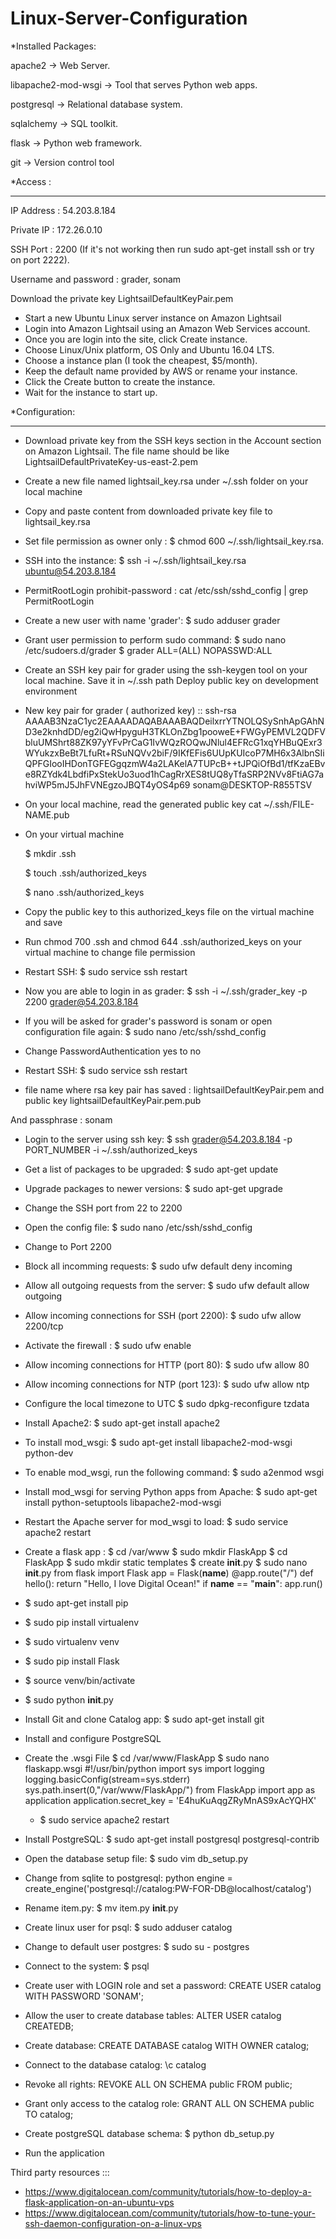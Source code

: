 # Linux-Server-Configuration

*Installed Packages:

apache2 -> Web Server.

libapache2-mod-wsgi -> Tool that serves Python web apps.

postgresql -> Relational database system.

sqlalchemy -> SQL toolkit.

flask -> Python web framework.

git -> Version control tool

 *Access :
 _________
 IP Address : 54.203.8.184

 Private IP : 172.26.0.10
 
 SSH Port : 2200
 (If it's not working then run sudo apt-get install ssh or try on port 2222).
 
 Username and password : grader, sonam
 
 Download the private key LightsailDefaultKeyPair.pem
 
 
 
 * Start a new Ubuntu Linux server instance on Amazon Lightsail
* Login into Amazon Lightsail using an Amazon Web Services account.
* Once you are login into the site, click Create instance.
* Choose Linux/Unix platform, OS Only and Ubuntu 16.04 LTS.
* Choose a instance plan (I took the cheapest, $5/month).
* Keep the default name provided by AWS or rename your instance.
* Click the Create button to create the instance.
* Wait for the instance to start up.

 *Configuration:
 ________________
 
 * Download private key from the SSH keys section in the Account section on Amazon Lightsail. The file name should be like LightsailDefaultPrivateKey-us-east-2.pem
 
 * Create a new file named lightsail_key.rsa under ~/.ssh folder on your local machine
 
 * Copy and paste content from downloaded private key file to lightsail_key.rsa
 
 * Set file permission as owner only : $ chmod 600 ~/.ssh/lightsail_key.rsa.
 
 * SSH into the instance: $ ssh -i ~/.ssh/lightsail_key.rsa ubuntu@54.203.8.184
  
* PermitRootLogin prohibit-password :  cat /etc/ssh/sshd_config | grep PermitRootLogin
 
 *  Create a new user with name 'grader':
  $ sudo adduser grader
  
* Grant user permission to perform sudo command:
  $ sudo nano /etc/sudoers.d/grader
  $ grader ALL=(ALL) NOPASSWD:ALL 

 
 * Create an SSH key pair for grader using the ssh-keygen tool on your local machine. Save it in ~/.ssh path
    Deploy public key on development environment
    
  * New key pair for grader ( authorized key) :: ssh-rsa AAAAB3NzaC1yc2EAAAADAQABAAABAQDeilxrrYTNOLQSySnhApGAhND3e2knhdDD/eg2iQwHpyguH3TKLOnZbg1pooweE+FWGyPEMVL2QDFVbluUMShrt88ZK97yYFvPrCaG1IvWQzROQwJNlul4EFRcG1xqYHBuQExr3WYukzxBeBt7LfuRt+RSuNQVv2biF/9IKfEFis6UUpKUIcoP7MH6x3AlbnSIiQPFGIooIHDonTGFEGgqzmW4a2LAKelA7TUPcB++tJPQiOfBd1/tfKzaEBve8RZYdk4LbdfiPxStekUo3uod1hCagRrXES8tUQ8yTfaSRP2NVv8FtiAG7ahviWP5mJ5JhFVNEgzoJBQT4yOS4p69 sonam@DESKTOP-R855TSV

 
    
 * On your local machine, read the generated public key cat ~/.ssh/FILE-NAME.pub
 
 * On your virtual machine
 
   $ mkdir .ssh
   
   $ touch .ssh/authorized_keys
   
   $ nano .ssh/authorized_keys
   
* Copy the public key to this authorized_keys file on the virtual machine and save

* Run chmod 700 .ssh and chmod 644 .ssh/authorized_keys on your virtual machine to change file permission

* Restart SSH: $ sudo service ssh restart

* Now you are able to login in as grader: $ ssh -i ~/.ssh/grader_key -p 2200 grader@54.203.8.184

* If you will be asked for grader's password is sonam or open configuration file again: $ sudo nano /etc/ssh/sshd_config

 * Change PasswordAuthentication yes to no
 
* Restart SSH: $ sudo service ssh restart
   
 *  file name where rsa key pair has saved : lightsailDefaultKeyPair.pem and public key lightsailDefaultKeyPair.pem.pub
   
   And passphrase : sonam

* Login to the server using ssh key:
  $ ssh grader@54.203.8.184 -p PORT_NUMBER -i ~/.ssh/authorized_keys
  
* Get a list of packages to be upgraded:
  $ sudo apt-get update
* Upgrade packages to newer versions:
  $ sudo apt-get upgrade
* Change the SSH port from 22 to 2200
* Open the config file:
  $ sudo nano /etc/ssh/sshd_config
* Change to Port 2200

* Block all incomming requests:
  $ sudo ufw default deny incoming
* Allow all outgoing requests from the server:
  $ sudo ufw default allow outgoing
* Allow incoming connections for SSH (port 2200):
  $ sudo ufw allow 2200/tcp
* Activate the firewall :
  $ sudo ufw enable  
* Allow incoming connections for HTTP (port 80):
  $ sudo ufw allow 80
* Allow incoming connections for NTP (port 123):
  $ sudo ufw allow ntp
  
* Configure the local timezone to UTC
  $ sudo dpkg-reconfigure tzdata   
  
* Install Apache2:
  $ sudo apt-get install apache2
* To install mod_wsgi:
  $ sudo apt-get install libapache2-mod-wsgi python-dev
* To enable mod_wsgi, run the following command:
  $ sudo a2enmod wsgi  
* Install mod_wsgi for serving Python apps from Apache:
  $ sudo apt-get install python-setuptools libapache2-mod-wsgi
* Restart the Apache server for mod_wsgi to load:
  $ sudo service apache2 restart
* Create a flask app :
  $ cd /var/www
  $ sudo mkdir FlaskApp
  $ cd FlaskApp
  $ sudo mkdir static templates
  $ create __init__.py
  $ sudo nano __init__.py
     from flask import Flask
app = Flask(__name__)
@app.route("/")
def hello():
    return "Hello, I love Digital Ocean!"
if __name__ == "__main__":
    app.run()
    
* $ sudo apt-get install pip
* $ sudo pip install virtualenv
* $ sudo virtualenv venv
* $ sudo pip install Flask    
* $ source venv/bin/activate   
* $ sudo python __init__.py  
* Install Git and clone Catalog app:
  $ sudo apt-get install git 
* Install and configure PostgreSQL


* Create the .wsgi File
 $ cd /var/www/FlaskApp
 $ sudo nano flaskapp.wsgi 
        #!/usr/bin/python
import sys
import logging
logging.basicConfig(stream=sys.stderr)
sys.path.insert(0,"/var/www/FlaskApp/")
from FlaskApp import app as application
application.secret_key = 'E4huKuAqgZRyMnAS9xAcYQHX'
  * $ sudo service apache2 restart      
        
* Install PostgreSQL:
  $ sudo apt-get install postgresql postgresql-contrib
     

  
* Open the database setup file:
  $ sudo vim db_setup.py
* Change from sqlite to postgresql:
  python engine = create_engine('postgresql://catalog:PW-FOR-DB@localhost/catalog')
  
* Rename item.py: 
  $ mv item.py __init__.py
* Create linux user for psql:
  $ sudo adduser catalog
* Change to default user postgres:
  $ sudo su - postgres
* Connect to the system:
  $ psql
* Create user with LOGIN role and set a password:
  CREATE USER catalog WITH PASSWORD 'SONAM';
* Allow the user to create database tables:
  ALTER USER catalog CREATEDB;
* Create database:
  CREATE DATABASE catalog WITH OWNER catalog;
* Connect to the database catalog:
  \c catalog
* Revoke all rights:
  REVOKE ALL ON SCHEMA public FROM public;
* Grant only access to the catalog role:
  GRANT ALL ON SCHEMA public TO catalog;
* Create postgreSQL database schema:
  $ python db_setup.py
* Run the application 


Third party resources :::
 * https://www.digitalocean.com/community/tutorials/how-to-deploy-a-flask-application-on-an-ubuntu-vps
 * https://www.digitalocean.com/community/tutorials/how-to-tune-your-ssh-daemon-configuration-on-a-linux-vps
